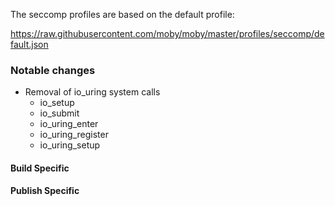 

The seccomp profiles are based on the default profile:

https://raw.githubusercontent.com/moby/moby/master/profiles/seccomp/default.json

### Notable changes

* Removal of io_uring system calls
    * io_setup
    * io_submit
    * io_uring_enter
    * io_uring_register
    * io_uring_setup

#### Build Specific



#### Publish Specific
